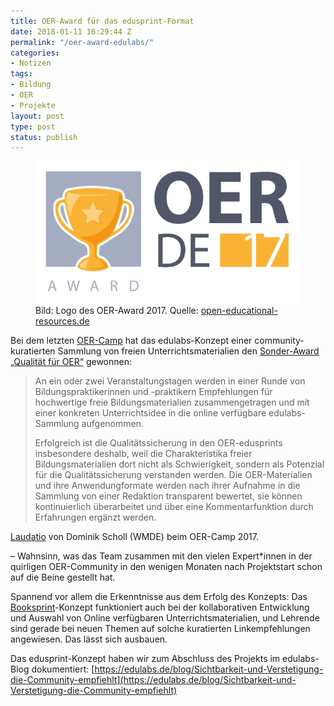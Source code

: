 ```yaml
---
title: OER-Award für das edusprint-Format
date: 2018-01-11 16:29:44 Z
permalink: "/oer-award-edulabs/"
categories:
- Notizen
tags:
- Bildung
- OER
- Projekte
layout: post
type: post
status: publish
---
```


<figure>
    <img src="/assets/img/2017/2017_oerde17_logo_award.png" />
    <figcaption>
    Bild: Logo des OER-Award 2017. Quelle: <a href="https://open-educational-resources.de/veranstaltungen/17/award/oer-award-2017-laudatio-qualitaet-fuer-oer/">open-educational-resources.de</a>
    </figcaption>
</figure>

Bei dem letzten [OER-Camp](http://www.oercamp.de) hat das edulabs-Konzept einer community-kuratierten Sammlung von freien Unterrichtsmaterialien den [Sonder-Award „Qualität für OER“](https://open-educational-resources.de/veranstaltungen/17/award/oer-award-2017-laudatio-qualitaet-fuer-oer/) gewonnen:

> An ein oder zwei Veranstaltungstagen werden in einer Runde von Bildungspraktikerinnen und -praktikern Empfehlungen für hochwertige freie Bildungsmaterialien zusammengetragen und mit einer konkreten Unterrichtsidee in die online verfügbare edulabs-Sammlung aufgenommen.
>
> Erfolgreich ist die Qualitätssicherung in den OER-edusprints insbesondere deshalb, weil die Charakteristika freier Bildungsmaterialien dort nicht als Schwierigkeit, sondern als Potenzial für die Qualitätssicherung verstanden werden. Die OER-Materialien und ihre Anwendungformate werden nach ihrer Aufnahme in die Sammlung von einer Redaktion transparent bewertet, sie können kontinuierlich überarbeitet und über eine Kommentarfunktion durch Erfahrungen ergänzt werden.

<div class="quotecaption">
<a href="https://open-educational-resources.de/veranstaltungen/17/award/oer-award-2017-laudatio-qualitaet-fuer-oer/">Laudatio</a> von Dominik Scholl (WMDE) beim OER-Camp 2017.
</div>

– Wahnsinn, was das Team zusammen mit den vielen Expert*innen in der quirligen OER-Community in den wenigen Monaten nach Projektstart schon auf die Beine gestellt hat.

Spannend vor allem die Erkenntnisse aus dem Erfolg des Konzepts: Das [Booksprint](https://en.wikipedia.org/wiki/Book_sprint)-Konzept funktioniert auch bei der kollaborativen Entwicklung und Auswahl von Online verfügbaren Unterrichtsmaterialien, und Lehrende sind gerade bei neuen Themen auf solche kuratierten Linkempfehlungen angewiesen. Das lässt sich ausbauen.

Das edusprint-Konzept haben wir zum Abschluss des Projekts im edulabs-Blog dokumentiert: [https://edulabs.de/blog/Sichtbarkeit-und-Verstetigung-die-Community-empfiehlt](https://edulabs.de/blog/Sichtbarkeit-und-Verstetigung-die-Community-empfiehlt)
